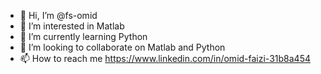 - 👋 Hi, I’m @fs-omid
- 👀 I’m interested in Matlab
- 🌱 I’m currently learning Python
- 💞️ I’m looking to collaborate on Matlab and Python
- 📫 How to reach me https://www.linkedin.com/in/omid-faizi-31b8a454

<!---
fs-omid/fs-omid is a ✨ special ✨ repository because its `README.md` (this file) appears on your GitHub profile.
You can click the Preview link to take a look at your changes.
--->

